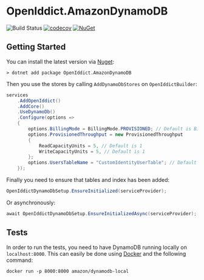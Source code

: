 # OpenIddict.AmazonDynamoDB

![Build Status](https://github.com/ganhammar/OpenIddict.AmazonDynamoDB/actions/workflows/ci.yml/badge.svg) [![codecov](https://codecov.io/gh/ganhammar/OpenIddict.AmazonDynamoDB/branch/main/graph/badge.svg?token=S4M1VCX8J6)](https://codecov.io/gh/ganhammar/OpenIddict.AmazonDynamoDB) [![NuGet](https://img.shields.io/nuget/v/OpenIddict.AmazonDynamoDB)](https://www.nuget.org/packages/OpenIddict.AmazonDynamoDB)

## Getting Started

You can install the latest version via [Nuget](https://www.nuget.org/packages/OpenIddict.AmazonDynamoDB):

```
> dotnet add package OpenIddict.AmazonDynamoDB
```

Then you use the stores by calling `AddDynamoDbStores` on `OpenIddictBuilder`:

```c#
services
    .AddOpenIddict()
    .AddCore()
    .UseDynamoDb()
    .Configure(options =>
    {
        options.BillingMode = BillingMode.PROVISIONED; // Default is BillingMode.PAY_PER_REQUEST
        options.ProvisionedThroughput = new ProvisionedThroughput
        {
            ReadCapacityUnits = 5, // Default is 1
            WriteCapacityUnits = 5, // Default is 1
        };
        options.UsersTableName = "CustomIdentityUserTable"; // Default is identity.users
    });
```

Finally you need to ensure that tables and index has been added:

```c#
OpenIddictDynamoDbSetup.EnsureInitialized(serviceProvider);
```

Or asynchronously:

```c#
await OpenIddictDynamoDbSetup.EnsureInitializedAsync(serviceProvider);
```


## Tests

In order to run the tests, you need to have DynamoDB running locally on `localhost:8000`. This can easily be done using [Docker](https://www.docker.com/) and the following command:

```
docker run -p 8000:8000 amazon/dynamodb-local
```